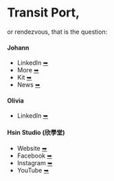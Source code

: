# Transit Port,
or rendezvous, that is the question:

#### Johann
  * LinkedIn [➥](https://www.linkedin.com/in/paint1024/)
  * More [➥](https://paint1024.github.io/)
  * Kit [➥](https://paint1024.github.io/kit)
  * News [➥](https://www.youtube.com/playlist?list=PLUGMoxeGcyVVugPMd21xMemfeCZqPQF6d)

#### Olivia
  * LinkedIn [➥](https://www.linkedin.com/in/dance0508/)

#### Hsin Studio (欣學堂)
  * Website [➥](https://hsinstudio.carrd.co/)
  * Facebook [➥](https://www.facebook.com/HsinDance/)
  * Instagram [➥](https://www.instagram.com/hsinstudio/)
  * YouTube [➥](https://www.youtube.com/channel/UCEESVeNkkMVImEP3Y308_vQ)
